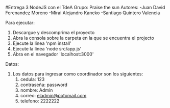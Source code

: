 #Entrega 3 NodeJS con el TdeA
Grupo: Praise the sun
Autores:
-Juan David Ferenandez Moreno
-Mirai Alejandro Kaneko
-Santiago Quintero Valencia

Para ejecutar:
1. Descargue y descomprima el proyecto
2. Abra la consola sobre la carpeta en la que se encuentra el projecto
3. Ejecute la linea 'npm install'
4. Ejecute la linea 'node src/app.js'
5. Abra en el navegador 'localhost:3000'

Datos:
1. Los datos para ingresar como coordinador son los siguientes:
    1. cedula: 123
    2. contraseña: password
    3. nombre: Admin
    4. correo: eladmin@potomail.com
    5. telefono: 2222222

